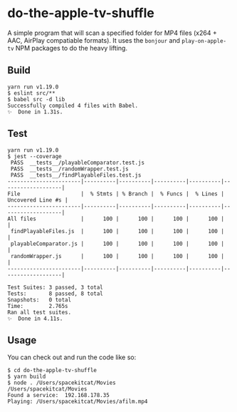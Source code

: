 # do-the-apple-tv-shuffle

A simple program that will scan a specified folder for MP4 files (x264 + AAC, AirPlay compatiable formats). It uses the `bonjour` and `play-on-apple-tv` NPM packages to do the heavy lifting.

## Build

```console
yarn run v1.19.0
$ eslint src/**
$ babel src -d lib
Successfully compiled 4 files with Babel.
✨  Done in 1.31s.
```

## Test

```console
yarn run v1.19.0
$ jest --coverage
 PASS  __tests__/playableComparator.test.js
 PASS  __tests__/randomWrapper.test.js
 PASS  __tests__/findPlayableFiles.test.js
-----------------------|----------|----------|----------|----------|-------------------|
File                   |  % Stmts | % Branch |  % Funcs |  % Lines | Uncovered Line #s |
-----------------------|----------|----------|----------|----------|-------------------|
All files              |      100 |      100 |      100 |      100 |                   |
 findPlayableFiles.js  |      100 |      100 |      100 |      100 |                   |
 playableComparator.js |      100 |      100 |      100 |      100 |                   |
 randomWrapper.js      |      100 |      100 |      100 |      100 |                   |
-----------------------|----------|----------|----------|----------|-------------------|

Test Suites: 3 passed, 3 total
Tests:       8 passed, 8 total
Snapshots:   0 total
Time:        2.765s
Ran all test suites.
✨  Done in 4.11s.
```

## Usage

You can check out and run the code like so:

```console
$ cd do-the-apple-tv-shuffle
$ yarn build
$ node . /Users/spacekitcat/Movies
/Users/spacekitcat/Movies
Found a service:  192.168.178.35
Playing: /Users/spacekitcat/Movies/afilm.mp4
```

